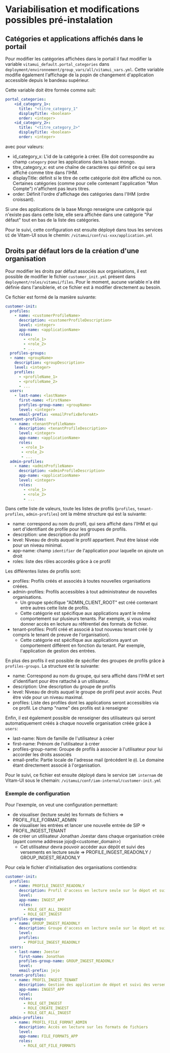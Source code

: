 # Variabilisation et modifications possibles pré-instalation

## Catégories et applications affichés dans le portail

Pour modifier les catégories affichées dans le portail il faut modifier la variable `vitamui_default.portal_categories` dans `deployment/environnement/group_vars/all/vitamui_vars.yml`.
Cette variable modifie également l'affichage de la popin de changement d'application accessible depuis le bandeau supérieur.

Cette variable doit être formée comme suit:
```yaml
portal_categories:
    <id_category_1>:
      title: "<titre_category_1"
      displayTitle: <boolean>
      order: <integer>
    <id_category_2>:
      title: "<titre_category_2>"
      displayTitle: <boolean>
      order: <integer>
```
avec pour valeurs:
* id_category_x: L'id de la catégorie à créer. Elle doit correspondre au champ `category` pour les applications dans la base mongo.
* titre_category_x: est une chaîne de caractères qui définit ce qui sera affiché comme titre dans l'IHM.
* displayTitle: définit si le titre de cette catégorie doit être affiché ou non. Certaines catégories (comme pour celle contenant l'application "Mon Compte") n'affichent pas leurs titres.
* order: Définit l'ordre d'affichage des catégories dans l'IHM (ordre croissant).

Si une des applications de la base Mongo renseigne une catégorie qui n'existe pas dans cette liste, elle sera affichée dans une catégorie "Par défaut" tout en bas de la liste des catégories.

Pour le suivi, cette configuration est ensuite déployé dans tous les services `UI` de Vitam-UI sous le chemin: `/vitamui/conf/ui-xxx/application.yml`

## Droits par défaut lors de la création d'une organisation

Pour modifier les droits par défaut associés aux organisations, il est possible de modifier le fichier `customer_init.yml` présent dans `deployment/roles/vitamui/files`.
Pour le moment, aucune variable n'a été définie dans l'ansiblerie, et ce fichier est à modifier directement au besoin.

Ce fichier est formé de la manière suivante:
```yaml
customer-init:
  profiles:
    - name: <customerProfileName>
      description: <customerProfileDescription>
      level: <integer>
      app-name: <applicationName>
      roles:
        - <role_1>
        - <role_2>
        - ...
  profiles-groups:
  - name: <groupName>
    description: <groupDescription>
    level: <integer>
    profiles:
      - <profileName_1>
      - <profileName_2>
      - ...
  users:
    - last-name: <lastName>
      first-name: <firstName>
      profiles-group-name: <groupName>
      level: <integer>
      email-prefix: <emailPrefixBeforeAt>
  tenant-profiles:
    - name: <tenantProfileName>
      description: <tenantProfileDescription>
      level: <integer>
      app-name: <applicationName>
      roles:
       - <role_1>
       - <role_2>
       - ...
  admin-profiles:
    - name: <adminProfileName>
      description: <adminProfileDescription>
      app-name: <applicationName>
      level: <integer>
      roles:
        - <role_1>
        - <role_2>
        - ...
```

Dans cette liste de valeurs, toute les listes de profils (`profiles`, `tenant-profiles`, `admin-profiles`) ont la même structure qui est la suivante:
* name: correspond au nom du profil, qui sera affiché dans l'IHM et qui sert d'identifiant de profile pour les groupes de profils.
* descrpition: une description du profil
* level: Niveau de droits auquel le profil appartient. Peut être laissé vide pour un niveau minimal.
* app-name: champ `identifier` de l'application pour laquelle on ajoute un droit
* roles: liste des rôles accordés grâce à ce profil

Les différentes listes de profils sont:
* profiles: Profils créés et associés à toutes nouvelles organisations créées.
* admin-profiles: Profils accessibles à tout administrateur de nouvelles organisations. 
    * Un groupe spécifique "ADMIN_CLIENT_ROOT" est créé contenant entre autres cette liste de profils.
    * Cette catégorie est spécifique aux applications ayant le même comportement sur plusieurs tenants. Par exemple, si vous voulez donner accès en lecture au référentiel des formats de fichier.
* tenant-profiles: Profil créé et associé à tout nouveau tenant créé (y compris le tenant de preuve de l'organisation).
    * Cette catégorie est spécifique aux applications ayant un comportement différent en fonction du tenant. Par exemple, l'application de gestion des entrées.

En plus des profils il est possible de spécifier des groupes de profils grâce à `profiles-groups`. La structure est la suivante:
* name: Correspond au nom du groupe, qui sera affiché dans l'IHM et sert d'identifiant pour être rattaché à un utilisateur.
* description: Une description du groupe de profils
* level: Niveau de droits auquel le groupe de profil peut avoir accès. Peut être vide pour un niveau maximal.
* profiles: Liste des profiles dont les applications seront accessibles via ce profil. Le champ "name" des profils est à renseigner

Enfin, il est également possible de renseigner des utilisateurs qui seront automatiquement créés à chaque nouvelle organisation créée grâce à `users`:
* last-name: Nom de famille de l'utilisateur à créer
* first-name: Prénom de l'utilisateur à créer
* profiles-group-name: Groupe de profils à associer à l'utilisateur pour lui accorder les droits associés
* email-prefix: Partie locale de l'adresse mail (précédent le `@`). Le domaine étant directement associé à l'organisation.

Pour le suivi, ce fichier est ensuite déployé dans le service `IAM internam` de Vitam-UI sous le chemain: `/vitamui/conf/iam-internal/customer-init.yml`

### Exemple de configuration

Pour l'exemple, on veut une configuration permettant:
* de visualiser (lecture seule) les formats de fichiers => PROFIL_FILE_FORMAT_ADMIN
* de visualiser les entrées et lancer une nouvelle entrée de SIP => PROFIL_INGEST_TENANT
* de créer un utilisateur Jonathan Joestar dans chaque organisation créée (ayant comme addresse jojo@<customer_domain>)
    * Cet utilisateur devra pouvoir accéder aux dépôt et suivi des versements en lecture seule => PROFILE_INGEST_READONLY / GROUP_INGEST_READONLY

Pour cela le fichier d'initialisation des organisations contiendra:
```yaml
customer-init:
  profiles:
    - name: PROFILE_INGEST_READONLY
      description: Profil d'access en lecture seule sur le dépot et suivi des versements
      level:
      app-name: INGEST_APP
      roles:
        - ROLE_GET_ALL_INGEST
        - ROLE_GET_INGEST
  profiles-groups:
    - name: GROUP_INGEST_READONLY
      description: Groupe d'access en lecture seule sur le dépot et suivi des versements
      level:
      profiles:
        - PROFILE_INGEST_READONLY
  users:
    - last-name: Joestar
      first-name: Jonathan
      profiles-group-name: GROUP_INGEST_READONLY
      level:
      email-prefix: jojo
  tenant-profiles:
    - name: PROFIL_INGEST_TENANT
      description: Gestion des application de dépot et suivi des versements
      app-name: INGEST_APP
      level:
      roles:
        - ROLE_GET_INGEST
        - ROLE_CREATE_INGEST
        - ROLE_GET_ALL_INGEST
  admin-profiles:
    - name: PROFIL_FILE_FORMAT_ADMIN
      description: Accès en lecture sur les formats de fichiers
      level:
      app-name: FILE_FORMATS_APP
      roles:
        - ROLE_GET_FILE_FORMATS

```
